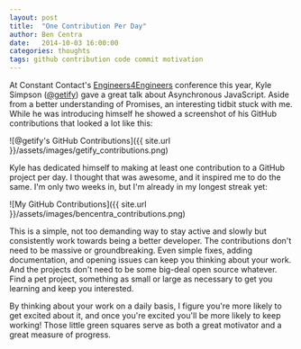 ```yaml
---
layout: post
title:  "One Contribution Per Day"
author: Ben Centra
date:   2014-10-03 16:00:00
categories: thoughts
tags: github contribution code commit motivation
---
```


At Constant Contact's [Engineers4Engineers][e4e] conference this year, Kyle Simpson ([@getify][getify]) gave a great talk about Asynchronous JavaScript. Aside from a better understanding of Promises, an interesting tidbit stuck with me. While he was introducing himself he showed a screenshot of his GitHub contributions that looked a lot like this:

![@getify's GitHub Contributions]({{ site.url }}/assets/images/getify_contributions.png)

Kyle has dedicated himself to making at least one contribution to a GitHub project per day. I thought that was awesome, and it inspired me to do the same. I'm only two weeks in, but I'm already in my longest streak yet:

![My GitHub Contributions]({{ site.url }}/assets/images/bencentra_contributions.png)

This is a simple, not too demanding way to stay active and slowly but consistently work towards being a better developer. The contributions don't need to be massive or groundbreaking. Even simple fixes, adding documentation, and opening issues can keep you thinking about your work. And the projects don't need to be some big-deal open source whatever. Find a pet project, something as small or large as necessary to get you learning and keep you interested.

By thinking about your work on a daily basis, I figure you're more likely to get excited about it, and once you're excited you'll be more likely to keep working! Those little green squares serve as both a great motivator and a great measure of progress.

[e4e]: http://www.engineers4engineers.org/
[getify]: https://twitter.com/getify
